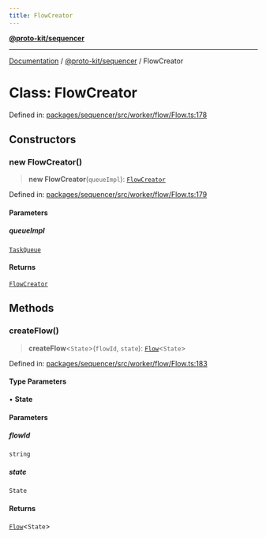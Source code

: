 ```yaml
---
title: FlowCreator
---
```


[**@proto-kit/sequencer**](../README.md)

***

[Documentation](../../../README.md) / [@proto-kit/sequencer](../README.md) / FlowCreator

# Class: FlowCreator

Defined in: [packages/sequencer/src/worker/flow/Flow.ts:178](https://github.com/proto-kit/framework/blob/4d6b3b6da51b3edee0fbf25ce72c1f59ec61e891/packages/sequencer/src/worker/flow/Flow.ts#L178)

## Constructors

### new FlowCreator()

> **new FlowCreator**(`queueImpl`): [`FlowCreator`](FlowCreator.md)

Defined in: [packages/sequencer/src/worker/flow/Flow.ts:179](https://github.com/proto-kit/framework/blob/4d6b3b6da51b3edee0fbf25ce72c1f59ec61e891/packages/sequencer/src/worker/flow/Flow.ts#L179)

#### Parameters

##### queueImpl

[`TaskQueue`](../interfaces/TaskQueue.md)

#### Returns

[`FlowCreator`](FlowCreator.md)

## Methods

### createFlow()

> **createFlow**\<`State`\>(`flowId`, `state`): [`Flow`](Flow.md)\<`State`\>

Defined in: [packages/sequencer/src/worker/flow/Flow.ts:183](https://github.com/proto-kit/framework/blob/4d6b3b6da51b3edee0fbf25ce72c1f59ec61e891/packages/sequencer/src/worker/flow/Flow.ts#L183)

#### Type Parameters

• **State**

#### Parameters

##### flowId

`string`

##### state

`State`

#### Returns

[`Flow`](Flow.md)\<`State`\>
